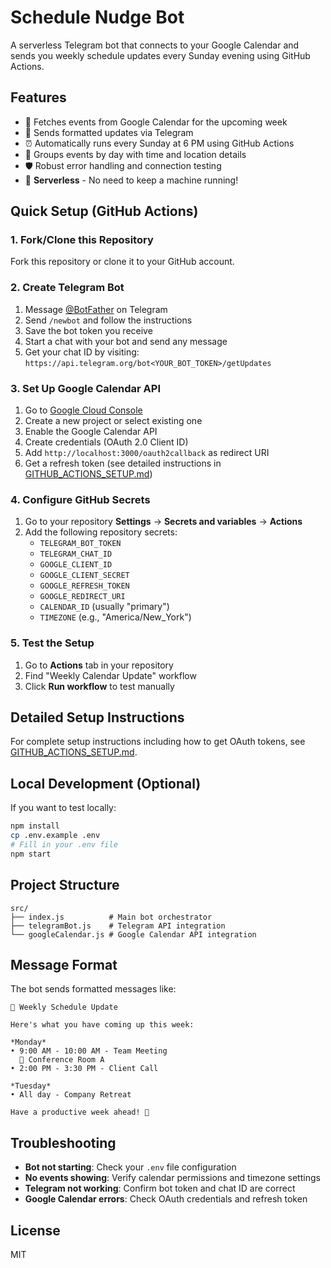 # Schedule Nudge Bot

A serverless Telegram bot that connects to your Google Calendar and sends you weekly schedule updates every Sunday evening using GitHub Actions.

## Features

- 📅 Fetches events from Google Calendar for the upcoming week
- 📱 Sends formatted updates via Telegram
- ⏰ Automatically runs every Sunday at 6 PM using GitHub Actions
- 🔄 Groups events by day with time and location details
- 🛡️ Robust error handling and connection testing
- 🚀 **Serverless** - No need to keep a machine running!

## Quick Setup (GitHub Actions)

### 1. Fork/Clone this Repository

Fork this repository or clone it to your GitHub account.

### 2. Create Telegram Bot

1. Message [@BotFather](https://t.me/BotFather) on Telegram
2. Send `/newbot` and follow the instructions
3. Save the bot token you receive
4. Start a chat with your bot and send any message
5. Get your chat ID by visiting: `https://api.telegram.org/bot<YOUR_BOT_TOKEN>/getUpdates`

### 3. Set Up Google Calendar API

1. Go to [Google Cloud Console](https://console.cloud.google.com/)
2. Create a new project or select existing one
3. Enable the Google Calendar API
4. Create credentials (OAuth 2.0 Client ID)
5. Add `http://localhost:3000/oauth2callback` as redirect URI
6. Get a refresh token (see detailed instructions in [GITHUB_ACTIONS_SETUP.md](GITHUB_ACTIONS_SETUP.md))

### 4. Configure GitHub Secrets

1. Go to your repository **Settings** → **Secrets and variables** → **Actions**
2. Add the following repository secrets:
   - `TELEGRAM_BOT_TOKEN`
   - `TELEGRAM_CHAT_ID`
   - `GOOGLE_CLIENT_ID`
   - `GOOGLE_CLIENT_SECRET`
   - `GOOGLE_REFRESH_TOKEN`
   - `GOOGLE_REDIRECT_URI`
   - `CALENDAR_ID` (usually "primary")
   - `TIMEZONE` (e.g., "America/New_York")

### 5. Test the Setup

1. Go to **Actions** tab in your repository
2. Find "Weekly Calendar Update" workflow
3. Click **Run workflow** to test manually

## Detailed Setup Instructions

For complete setup instructions including how to get OAuth tokens, see [GITHUB_ACTIONS_SETUP.md](GITHUB_ACTIONS_SETUP.md).

## Local Development (Optional)

If you want to test locally:

```bash
npm install
cp .env.example .env
# Fill in your .env file
npm start
```

## Project Structure

```
src/
├── index.js          # Main bot orchestrator
├── telegramBot.js    # Telegram API integration
└── googleCalendar.js # Google Calendar API integration
```

## Message Format

The bot sends formatted messages like:

```
📅 Weekly Schedule Update

Here's what you have coming up this week:

*Monday*
• 9:00 AM - 10:00 AM - Team Meeting
  📍 Conference Room A
• 2:00 PM - 3:30 PM - Client Call

*Tuesday*
• All day - Company Retreat

Have a productive week ahead! 💪
```

## Troubleshooting

- **Bot not starting**: Check your `.env` file configuration
- **No events showing**: Verify calendar permissions and timezone settings
- **Telegram not working**: Confirm bot token and chat ID are correct
- **Google Calendar errors**: Check OAuth credentials and refresh token

## License

MIT